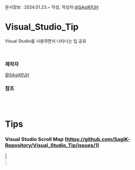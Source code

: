 문서정보 : 2024.01.23.~ 작성, 작성자 [@SAgiKPJH](https://github.com/SAgiKPJH)

# Visual_Studio_Tip
Visual Studio를 사용하면서 나타나는 팁 공유

<br>

### 제작자
[@SAgiKPJH](https://github.com/SAgiKPJH)

### 참조

<br><br>

# Tips

### Visual Studio Scroll Map (https://github.com/SagiK-Repository/Visual_Studio_Tip/issues/1)
<img src="https://github.com/SagiK-Repository/Visual_Studio_Tip/assets/66783849/20c50912-3b99-4a06-b4ac-a205cf3bc202
" width=10%/>
